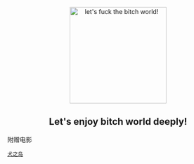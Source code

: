 <p align="center">
  <a href="#">
    <img
      alt="let's fuck the bitch world!"
      src="https://getcomposer.org/img/logo-composer-transparent2.png"
      width="220"
    />
  </a>
</p>
<h2 align="center"> 
Let's enjoy bitch world deeply! 
</h2>

附赠电影

[`犬之岛`](http://www.dytt8.net/html/gndy/dyzz/20180703/57074.html)
